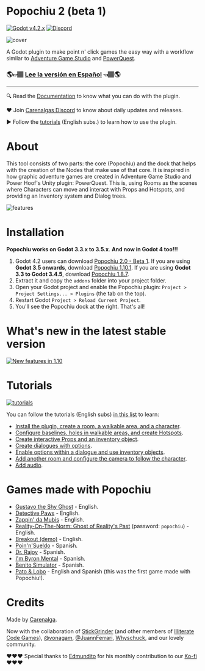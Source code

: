 # Popochiu 2 (beta 1)

[![Godot v4.2.x](https://img.shields.io/badge/Godot-4.2.x-blue)](https://godotengine.org/download/archive/4.2.1-stable/) [![Discord](https://img.shields.io/discord/1128222869898416182?label=Discord&logo=discord&logoColor=ffffff&labelColor=5865F2&color=5865F2)](https://discord.gg/Frv8C9Ters)

![cover](https://github.com/carenalgas/popochiu/wiki/images/popochiu_2_hero-en.png "Popochiu")

A Godot plugin to make point n' click games the easy way with a workflow similar to [Adventure Game Studio](https://www.adventuregamestudio.co.uk/) and [PowerQuest](https://powerhoof.itch.io/powerquest).

### 🌎👉🏽 [Lee la versión en Español](./LEEME.md) 👈🏽🌎

---

🔍 Read the [Documentation](https://github.com/carenalgas/popochiu/wiki) to know what you can do with the plugin.

❤️ Join [Carenalgas Discord](https://discord.gg/Frv8C9Ters) to know about daily updates and releases.

▶️ Follow the [tutorials](https://www.youtube.com/playlist?list=PLH0IOYEunrBDz6h4G3vujEmQUZs8vLjz8) (English subs.) to learn how to use the plugin.



# About

This tool consists of two parts: the core (Popochiu) and the dock that helps with the creation of the Nodes that make use of that core. It is inspired in how graphic adventure games are created in Adventure Game Studio and Power Hoof's Unity plugin: PowerQuest. This is, using Rooms as the scenes where Characters can move and interact with Props and Hotspots, and providing an Inventory system and Dialog trees.

![features](https://github.com/carenalgas/popochiu/wiki/images/popochiu_list_of_features-en.png "Features")



# Installation

**Popochiu works on Godot 3.3.x to 3.5.x**. **And now in Godot 4 too!!!**

1. Godot 4.2 users can download [Popochiu 2.0 - Beta 1](https://github.com/carenalgas/popochiu/releases/download/v2.0.0-beta1/popochiu_v2.0.0-beta1.zip). If you are using **Godot 3.5 onwards**, download [Popochiu 1.10.1](https://github.com/carenalgas/popochiu/releases/download/v1.10.1/popochiu-v1.10.1.zip). If you are using **Godot 3.3 to Godot 3.4.5**, download [Popochiu 1.8.7](https://github.com/carenalgas/popochiu/releases/download/v1.8.7/popochiu-v1.8.7.zip).
2. Extract it and copy the `addons` folder into your project folder.
3. Open your Godot project and enable the Popochiu plugin: `Project > Project Settings... > Plugins` (the tab on the top).
4. Restart Godot `Project > Reload Current Project`.
5. You'll see the Popochiu dock at the right. That's all!



# What's new in the latest stable version

[![New features in 1.10](https://github.com/carenalgas/popochiu/wiki/images/popochiu-v1.10_button-en.png)](https://youtu.be/4pmjqYwXWHU "New features in v1.10")



# Tutorials

[![tutorials](https://github.com/carenalgas/popochiu/wiki/images/popochiu_tutorials_button-en.png "Go to the tutorials")](https://www.youtube.com/playlist?list=PLH0IOYEunrBDz6h4G3vujEmQUZs8vLjz8)

You can follow the tutorials (English subs) [in this list](https://www.youtube.com/playlist?list=PLH0IOYEunrBDz6h4G3vujEmQUZs8vLjz8) to learn:

- [Install the plugin, create a room, a walkable area, and a character](https://youtu.be/-N62S1DHbcs).
- [Configure baselines, holes in walkable areas, and create Hotspots](https://youtu.be/5RbqbG3_0ak).
- [Create interactive Props and an inventory object](https://youtu.be/_an0YF3Bd50).
- [Create dialogues with options](https://youtu.be/Aql4wh2itF4).
- [Enable options within a dialogue and use inventory objects](https://youtu.be/Ad_YBG-_wYE).
- [Add another room and configure the camera to follow the character](https://youtu.be/YFEZaSty3aw).
- [Add audio](https://youtu.be/VF7V6BJmQVQ).



# Games made with Popochiu

- [Gustavo the Shy Ghost](https://lexibobble.itch.io/gustavo-the-shy-ghost-project) - English.
- [Detective Paws](https://benjatk.itch.io/detective-paws) - English.
- [Zappin' da Mubis](https://carenalga.itch.io/zappin-da-mubis) - English.
- [Reality-On-The-Norm: Ghost of Reality's Past](https://edmundito.itch.io/ron-ghost) (password: `popochiu`) - English.
- [Breakout (demo)](https://rockyrococo.itch.io/breakout-demo) - English.
- [Poin'n'Sueldo](https://matata-exe.itch.io/pointnsueldo) - Spanish.
- [Dr. Rajoy](https://guldann.itch.io/dr-rajoy) - Spanish.
- [I'm Byron Mental](https://leocantus23.itch.io/im-byron-mental-colombia) - Spanish.
- [Benito Simulator](https://panconqueso94.itch.io/benito-simulator) - Spanish.
- [Pato & Lobo](https://perroviejo.itch.io/patolobo) - English and Spanish (this was the first game made with Popochiu!).



# Credits

Made by [Carenalga](https://carenalgas.itch.io).

Now with the collaboration of [StickGrinder](https://twitter.com/StickGrinder) (and other members of [Illiterate Code Games](https://illiteratecodegames.itch.io)), [@vonagam](https://github.com/vonagam), [@JuannFerrari](https://github.com/JuannFerrari), [Whyschuck](https://github.com/Whyshchuck), and our lovely community.

:heart::heart::heart: Special thanks to [Edmundito](https://github.com/edmundito) for his monthly contribution to our [Ko-fi](https://ko-fi.com/carenalga) :heart::heart::heart:
